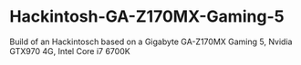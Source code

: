 # Hackintosh-GA-Z170MX-Gaming-5
Build of an Hackintosch based on a Gigabyte GA-Z170MX Gaming 5, Nvidia GTX970 4G, Intel Core i7 6700K
